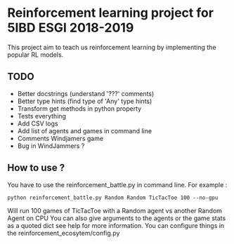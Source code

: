 # Reinforcement learning project for 5IBD ESGI 2018-2019

This project aim to teach us reinforcement learning by implementing the popular RL models.


## TODO
- Better docstrings (understand '???' comments)
- Better type hints (find type of 'Any' type hints)
- Transform get methods in python property
- Tests everything
- Add CSV logs
- Add list of agents and games in command line
- Comments Windjamers game
- Bug in WindJammers ?


## How to use ?

You have to use the reinforcement_battle.py in command line.
For example :
    
    python reinforcement_battle.py Random Random TicTacToe 100 --no-gpu

Will run 100 games of TicTacToe with a Random agent vs another Random Agent on CPU
You can also give arguments to the agents or the game stats as a quoted dict see help for more information.
You can configure things in the reinforcement_ecosytem/config.py
